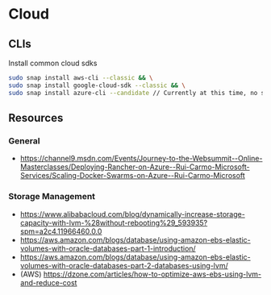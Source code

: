 # Cloud

## CLIs

Install common cloud sdks

```bash
sudo snap install aws-cli --classic && \
sudo snap install google-cloud-sdk --classic && \
sudo snap install azure-cli --candidate // Currently at this time, no stable available 
```

## Resources

### General

- https://channel9.msdn.com/Events/Journey-to-the-Websummit--Online-Masterclasses/Deploying-Rancher-on-Azure--Rui-Carmo-Microsoft-Services/Scaling-Docker-Swarms-on-Azure--Rui-Carmo-Microsoft

### Storage Management

- https://www.alibabacloud.com/blog/dynamically-increase-storage-capacity-with-lvm-%28without-rebooting%29_593935?spm=a2c4.11966460.0.0
- https://aws.amazon.com/blogs/database/using-amazon-ebs-elastic-volumes-with-oracle-databases-part-1-introduction/
- https://aws.amazon.com/blogs/database/using-amazon-ebs-elastic-volumes-with-oracle-databases-part-2-databases-using-lvm/
- (AWS) https://dzone.com/articles/how-to-optimize-aws-ebs-using-lvm-and-reduce-cost

